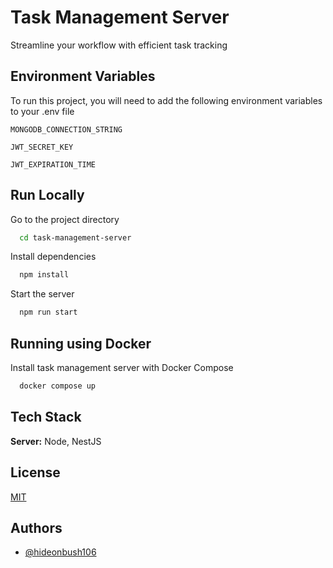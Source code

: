 
# Task Management Server

Streamline your workflow with efficient task tracking

## Environment Variables

To run this project, you will need to add the following environment variables to your .env file

`MONGODB_CONNECTION_STRING`

`JWT_SECRET_KEY`

`JWT_EXPIRATION_TIME`


## Run Locally

Go to the project directory

```bash
  cd task-management-server
```

Install dependencies

```bash
  npm install
```

Start the server

```bash
  npm run start
```


## Running using Docker

Install task management server with Docker Compose

```bash
  docker compose up
```
    
## Tech Stack

**Server:** Node, NestJS


## License

[MIT](https://mit-license.org/)


## Authors

- [@hideonbush106](https://www.github.com/hideonbush106)

